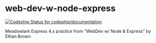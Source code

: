 web-dev-w-node-express
======================
[ ![Codeship Status for codeship/documentation](https://codeship.com/projects/b3603380-7349-0132-ed25-668408718eb6/status)](https://codeship.com/projects/54916)

Meadowlark Express 4.x practice from "WebDev w/ Node &amp; Express" by Ethan Brown
